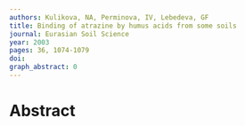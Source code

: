 ```yaml
---
authors: Kulikova, NA, Perminova, IV, Lebedeva, GF
title: Binding of atrazine by humus acids from some soils
journal: Eurasian Soil Science
year: 2003
pages: 36, 1074-1079
doi: 
graph_abstract: 0
---
```


# Abstract 

 